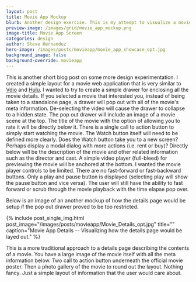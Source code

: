 ```yaml
---
layout: post
title: Movie App Mockup 
blurb: Another design exercise. This is my attempt to visualize a movie player app for the web.
preview-image: /images/grid/movie_app_mockup.png
image-title: Movie App Screen
categories: design
author: Steve Hernandez
hero-image: /images/posts/movieapp/movie_app_showcase_opt.jpg
background_image: false
background-override: movieapp
---
```


This is another short blog post on some more design experimentation.  I created a simple layout for a movie web application that is very similar to [Vdio](https://www.vdio.com) and [Hulu](http://www.hulu.com).  I wanted to try to create a simple drawer for enclosing all the movie details.  If you selected a movie that interested you, instead of being taken to a standalone page, a drawer will pop out with all of the movie's meta information. De-selecting the video will cause the drawer to collapse to a hidden state. The pop out drawer will include an image of a movie scene at the top.  The title of the movie with the option of allowing you to rate it will be directly below it.  There is a single call to action button to simply start watching the movie.  The Watch button itself will need to be defined more clearly.  Does the Watch button take you to a new screen?  Perhaps display a modal dialog with more actions (i.e. rent or buy)?  Directly below will be the description of the movie and other related information such as the director and cast.  A simple video player (full-bleed) for previewing the movie will be anchored at the bottom. I wanted the movie player controls to be limited. There are no fast-forward or fast-backward buttons.  Only a play and pause button is displayed (selecting play will show the pause button and vice versa). The user will still have the ability to fast forward or scrub through the movie playback with the time elapse pop over.

Below is an image of an another mockup of how the details page would be setup if the pop out drawer proved to be too restricted. 

{% include post_single_img.html post_image="/images/posts/movieapp/Movie_Details_opt.jpg" title="" caption="Movie App Details -- Visualizing how the details page would be layed out." %}

This is a more traditional approach to a details page describing the contents of a movie. You have a large image of the movie itself with all the meta information below.  Two call to action button underneath the official movie poster. Then a photo gallery of the movie to round out the layout. Nothing fancy.  Just a simple layout of information that the user would care about.

